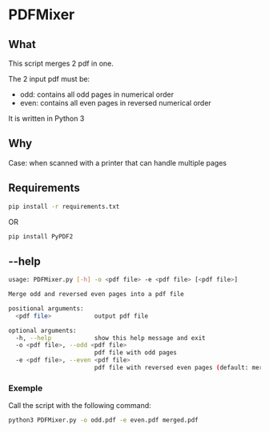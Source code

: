 # PDFMixer

## What

This script merges 2 pdf in one.

The 2 input pdf must be:

* odd: contains all odd pages in numerical order
* even: contains all even pages in reversed numerical order

It is written in Python 3

## Why

Case: when scanned with a printer that can handle multiple pages

## Requirements

```bash
pip install -r requirements.txt
```

OR

```bash
pip install PyPDF2
```

## --help

```bash
usage: PDFMixer.py [-h] -o <pdf file> -e <pdf file> [<pdf file>]

Merge odd and reversed even pages into a pdf file

positional arguments:
  <pdf file>            output pdf file

optional arguments:
  -h, --help            show this help message and exit
  -o <pdf file>, --odd <pdf file>
                        pdf file with odd pages
  -e <pdf file>, --even <pdf file>
                        pdf file with reversed even pages (default: merged.pdf)
```

### Exemple

Call the script with the following command:

```bash
python3 PDFMixer.py -o odd.pdf -e even.pdf merged.pdf
```
